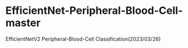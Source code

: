 # EfficientNet-Peripheral-Blood-Cell-master
EfficientNetV2 Peripheral-Blood-Cell Classification(2023/03/26)

